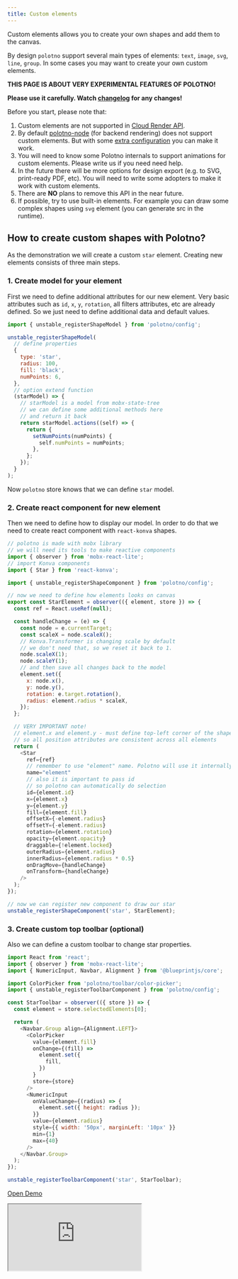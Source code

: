 ```yaml
---
title: Custom elements
---
```


Custom elements allows you to create your own shapes and add them to the canvas.

By design `polotno` support several main types of elements: `text`, `image`, `svg`, `line`, `group`. In some cases you may want to create your own custom elements.

**THIS PAGE IS ABOUT VERY EXPERIMENTAL FEATURES OF POLOTNO!**

**Please use it carefully. Watch [changelog](/changelog) for any changes!**

Before you start, please note that:

1. Custom elements are not supported in [Cloud Render API](/docs/cloud-render).
2. By default [polotno-node](/docs/server-side) (for backend rendering) does not support custom elements. But with some [extra configuration](https://github.com/polotno-project/polotno-node#your-own-client) you can make it work.
3. You will need to know some Polotno internals to support animations for custom elements. Please write us if you need need help.
4. In the future there will be more options for design export (e.g. to SVG, print-ready PDF, etc). You will need to write some adopters to make it work with custom elements.
5. There are **NO** plans to remove this API in the near future.
6. If possible, try to use built-in elements. For example you can draw some complex shapes using `svg` element (you can generate src in the runtime).

## How to create custom shapes with Polotno?

As the demonstration we will create a custom `star` element. Creating new elements consists of three main steps.

### 1. Create model for your element

First we need to define additional attributes for our new element. Very basic attributes such as `id`, `x`, `y`, `rotation`, all filters attributes, etc are already defined. So we just need to define additional data and default values.

```js
import { unstable_registerShapeModel } from 'polotno/config';

unstable_registerShapeModel(
  // define properties
  {
    type: 'star',
    radius: 100,
    fill: 'black',
    numPoints: 6,
  },
  // option extend function
  (starModel) => {
    // starModel is a model from mobx-state-tree
    // we can define some additional methods here
    // and return it back
    return starModel.actions((self) => {
      return {
        setNumPoints(numPoints) {
          self.numPoints = numPoints;
        },
      };
    });
  }
);
```

Now `polotno` store knows that we can define `star` model.

### 2. Create react component for new element

Then we need to define how to display our model. In order to do that we need to create react component with `react-konva` shapes.

```js
// polotno is made with mobx library
// we will need its tools to make reactive components
import { observer } from 'mobx-react-lite';
// import Konva components
import { Star } from 'react-konva';

import { unstable_registerShapeComponent } from 'polotno/config';

// now we need to define how elements looks on canvas
export const StarElement = observer(({ element, store }) => {
  const ref = React.useRef(null);

  const handleChange = (e) => {
    const node = e.currentTarget;
    const scaleX = node.scaleX();
    // Konva.Transformer is changing scale by default
    // we don't need that, so we reset it back to 1.
    node.scaleX(1);
    node.scaleY(1);
    // and then save all changes back to the model
    element.set({
      x: node.x(),
      y: node.y(),
      rotation: e.target.rotation(),
      radius: element.radius * scaleX,
    });
  };

  // VERY IMPORTANT note!
  // element.x and element.y - must define top-left corner of the shape
  // so all position attributes are consistent across all elements
  return (
    <Star
      ref={ref}
      // remember to use "element" name. Polotno will use it internally to find correct node
      name="element"
      // also it is important to pass id
      // so polotno can automatically do selection
      id={element.id}
      x={element.x}
      y={element.y}
      fill={element.fill}
      offsetX={-element.radius}
      offsetY={-element.radius}
      rotation={element.rotation}
      opacity={element.opacity}
      draggable={!element.locked}
      outerRadius={element.radius}
      innerRadius={element.radius * 0.5}
      onDragMove={handleChange}
      onTransform={handleChange}
    />
  );
});

// now we can register new component to draw our star
unstable_registerShapeComponent('star', StarElement);
```

### 3. Create custom top toolbar (optional)

Also we can define a custom toolbar to change star properties.

```js
import React from 'react';
import { observer } from 'mobx-react-lite';
import { NumericInput, Navbar, Alignment } from '@blueprintjs/core';

import ColorPicker from 'polotno/toolbar/color-picker';
import { unstable_registerToolbarComponent } from 'polotno/config';

const StarToolbar = observer(({ store }) => {
  const element = store.selectedElements[0];

  return (
    <Navbar.Group align={Alignment.LEFT}>
      <ColorPicker
        value={element.fill}
        onChange={(fill) =>
          element.set({
            fill,
          })
        }
        store={store}
      />
      <NumericInput
        onValueChange={(radius) => {
          element.set({ height: radius });
        }}
        value={element.radius}
        style={{ width: '50px', marginLeft: '10px' }}
        min={1}
        max={40}
      />
    </Navbar.Group>
  );
});

unstable_registerToolbarComponent('star', StarToolbar);
```

<p><a className="button button--primary" href="https://codesandbox.io/s/github/polotno-project/polotno-site/tree/source/examples/polotno-custom-element" target="_blank">Open Demo</a></p>

<iframe
    src="https://codesandbox.io/embed/github/polotno-project/polotno-site/tree/source/examples/polotno-custom-element?fontsize=11&hidenavigation=1&theme=dark&view=preview"
    style={{
      width: '100%',
      height: '700px',
      border: 0,
      overflow: 'hidden',
    }}
    title="Polotno demo"
    allow="geolocation; microphone; camera; midi; vr; accelerometer; gyroscope; payment; ambient-light-sensor; encrypted-media; usb"
    sandbox="allow-modals allow-forms allow-popups allow-scripts allow-same-origin allow-downloads"
  ></iframe>
